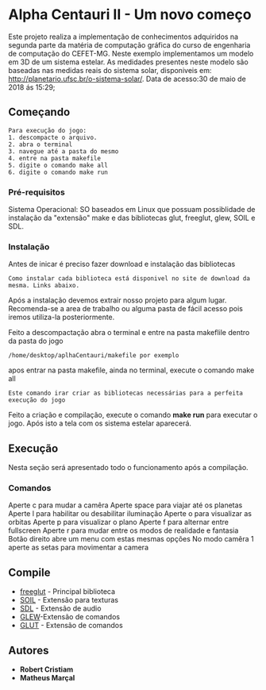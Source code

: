 # Alpha Centauri II - Um novo começo

Este projeto realiza a implementação de conhecimentos adquiridos na segunda parte da matéria de computação gráfica do curso de engenharia de computação do CEFET-MG. Neste exemplo implementamos um modelo em 3D de um sistema estelar.
As medidades presentes neste modelo são baseadas nas medidas reais do sistema solar, disponiveis em: http://planetario.ufsc.br/o-sistema-solar/.
Data de acesso:30 de maio de 2018 ás 15:29;
## Começando

```
Para execução do jogo:
1. descompacte o arquivo.
2. abra o terminal 
3. navegue até a pasta do mesmo
4. entre na pasta makefile
5. digite o comando make all
6. digite o comando make run
```


### Pré-requisitos

Sistema Operacional: SO baseados em Linux que possuam  possiblidade de instalação da "extensão" make e das bibliotecas glut, freeglut, glew, SOIL e SDL.

### Instalação 
 
 Antes de inicar é preciso fazer download e instalação das bibliotecas

```
Como instalar cada biblioteca está disponivel no site de download da mesma. Links abaixo.
```

Após a instalação devemos extrair nosso projeto para algum lugar. Recomenda-se a area de trabalho ou alguma pasta de fácil acesso pois iremos utiliza-la posteriormente.

Feito a descompactação abra o terminal e entre na pasta makeflile dentro da pasta do jogo  

```
/home/desktop/aplhaCentauri/makefile por exemplo
```

apos entrar na pasta makefile, ainda no terminal, execute o comando make all
```
Este comando irar criar as bibliotecas necessárias para a perfeita execução do jogo
``` 

Feito a criação e compilação, execute o comando **make run** para executar o jogo. Após isto a tela com os sistema estelar aparecerá.

## Execução
Nesta seção será apresentado todo o funcionamento após a compilação.


### Comandos
Aperte c para mudar a camêra
Aperte space para viajar até os planetas
Aperte l para habilitar ou desabilitar iluminação
Aperte o para visualizar as orbitas
Aperte p para visualizar o plano 
Aperte f para alternar entre fullscreen 
Aperte r para mudar entre os modos de realidade e fantasia
Botão direito abre um menu com estas mesmas opções
No modo camêra 1 aperte as setas para movimentar a camera

## Compile

* [freeglut](http://freeglut.sourceforge.net/docs/install.php) - Principal biblioteca
* [SOIL](https://www.lonesock.net/soil.html) - Extensão para texturas
* [SDL](https://wiki.libsdl.org/Installation) - Extensão de audio
* [GLEW](http://glew.sourceforge.net/install.html)-Extensão de comandos
* [GLUT](https://www.opengl.org/resources/libraries/glut/) - Extensão de comandos
## Autores

* **Robert Cristiam** 
* **Matheus Marçal** 

